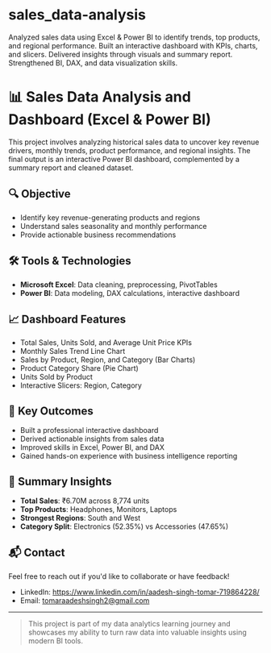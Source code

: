 # sales_data-analysis
Analyzed sales data using Excel &amp; Power BI to identify trends, top products, and regional performance. Built an interactive dashboard with KPIs, charts, and slicers. Delivered insights through visuals and summary report. Strengthened BI, DAX, and data visualization skills.

# 📊 Sales Data Analysis and Dashboard (Excel & Power BI)

This project involves analyzing historical sales data to uncover key revenue drivers, monthly trends, product performance, and regional insights. The final output is an interactive Power BI dashboard, complemented by a summary report and cleaned dataset.

## 🔍 Objective
- Identify key revenue-generating products and regions
- Understand sales seasonality and monthly performance
- Provide actionable business recommendations

## 🛠️ Tools & Technologies
- **Microsoft Excel**: Data cleaning, preprocessing, PivotTables
- **Power BI**: Data modeling, DAX calculations, interactive dashboard

## 📈 Dashboard Features
- Total Sales, Units Sold, and Average Unit Price KPIs
- Monthly Sales Trend Line Chart
- Sales by Product, Region, and Category (Bar Charts)
- Product Category Share (Pie Chart)
- Units Sold by Product
- Interactive Slicers: Region, Category

## 📌 Key Outcomes
- Built a professional interactive dashboard
- Derived actionable insights from sales data
- Improved skills in Excel, Power BI, and DAX
- Gained hands-on experience with business intelligence reporting

## 📄 Summary Insights
- **Total Sales**: ₹6.70M across 8,774 units
- **Top Products**: Headphones, Monitors, Laptops
- **Strongest Regions**: South and West
- **Category Split**: Electronics (52.35%) vs Accessories (47.65%)

## 📬 Contact
Feel free to reach out if you'd like to collaborate or have feedback!
- LinkedIn: https://www.linkedin.com/in/aadesh-singh-tomar-719864228/
- Email: tomaraadeshsingh2@gmail.com

---

> This project is part of my data analytics learning journey and showcases my ability to turn raw data into valuable insights using modern BI tools.

